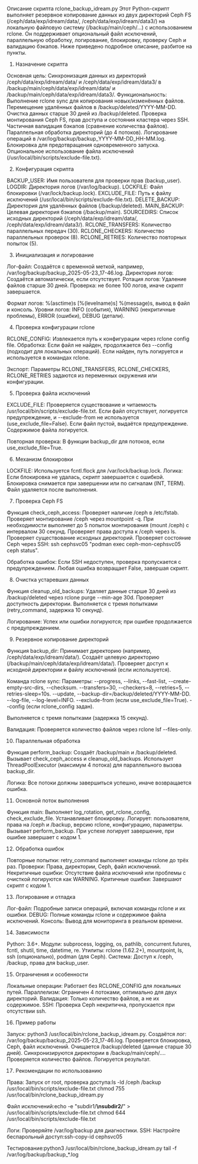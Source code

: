 Описание скрипта rclone_backup_idream.py
Этот Python-скрипт выполняет резервное копирование данных из двух директорий Ceph FS (/ceph/data/exp/idream/data/, /ceph/data/exp/idream/data3/) на локальную файловую систему (/backup/main/ceph/...) с использованием rclone. Он поддерживает опциональный файл исключений, параллельную обработку, логирование, блокировку, проверку Ceph и валидацию бэкапов. Ниже приведено подробное описание, разбитое на пункты.
1. Назначение скрипта

Основная цель: Синхронизация данных из директорий /ceph/data/exp/idream/data/ и /ceph/data/exp/idream/data3/ в /backup/main/ceph/data/exp/idream/data/ и /backup/main/ceph/data/exp/idream/data3/.
Функциональность:
Выполнение rclone sync для копирования новых/изменённых файлов.
Перемещение удалённых файлов в /backup/deleted/YYYY-MM-DD.
Очистка данных старше 30 дней из /backup/deleted.
Проверка монтирования Ceph FS, прав доступа и состояния кластера через SSH.
Частичная валидация бэкапов (сравнение количества файлов).
Параллельная обработка директорий (до 4 потоков).
Логирование операций в /var/log/backup/backup_YYYY-MM-DD_HH-MM.log.
Блокировка для предотвращения одновременного запуска.
Опциональное использование файла исключений (/usr/local/bin/scripts/exclude-file.txt).



2. Конфигурация скрипта

BACKUP_USER: Имя пользователя для проверки прав (backup_user).
LOGDIR: Директория логов (/var/log/backup).
LOCKFILE: Файл блокировки (/var/lock/backup.lock).
EXCLUDE_FILE: Путь к файлу исключений (/usr/local/bin/scripts/exclude-file.txt).
DELETE_BACKUP: Директория для удалённых файлов (/backup/deleted).
MAIN_BACKUP: Целевая директория бэкапов (/backup/main).
SOURCEDIRS: Список исходных директорий (/ceph/data/exp/idream/data/, /ceph/data/exp/idream/data3/).
RCLONE_TRANSFERS: Количество параллельных передач (30).
RCLONE_CHECKERS: Количество параллельных проверок (8).
RCLONE_RETRIES: Количество повторных попыток (5).

3. Инициализация и логирование

Лог-файл: Создаётся с временной меткой, например, /var/log/backup/backup_2025-05-23_17-46.log.
Директория логов: Создаётся автоматически, если отсутствует.
Ротация логов:
Удаление файлов старше 30 дней.
Проверка: не более 100 логов, иначе скрипт завершается.


Формат логов: %(asctime)s [%(levelname)s] %(message)s, вывод в файл и консоль.
Уровни логов: INFO (события), WARNING (некритичные проблемы), ERROR (ошибки), DEBUG (детали).

4. Проверка конфигурации rclone

RCLONE_CONFIG: Извлекается путь к конфигурации через rclone config file.
Обработка:
Если файл не найден, продолжается без --config (подходит для локальных операций).
Если найден, путь логируется и используется в командах rclone.


Экспорт: Параметры RCLONE_TRANSFERS, RCLONE_CHECKERS, RCLONE_RETRIES задаются из переменных окружения или конфигурации.

5. Проверка файла исключений

EXCLUDE_FILE:
Проверяется существование и читаемость /usr/local/bin/scripts/exclude-file.txt.
Если файл отсутствует, логируется предупреждение, и --exclude-from не используется (use_exclude_file=False).
Если файл пустой, выдаётся предупреждение.
Содержимое файла логируется.


Повторная проверка: В функции backup_dir для потоков, если use_exclude_file=True.

6. Механизм блокировки

LOCKFILE: Используется fcntl.flock для /var/lock/backup.lock.
Логика:
Если блокировка не удалась, скрипт завершается с ошибкой.
Блокировка снимается при завершении или по сигналам (INT, TERM).
Файл удаляется после выполнения.



7. Проверка Ceph FS

Функция check_ceph_access:
Проверяет наличие /ceph в /etc/fstab.
Проверяет монтирование /ceph через mountpoint -q.
При необходимости выполняет до 5 попыток монтирования (mount /ceph) с интервалом 30 секунд.
Проверяет права доступа к /ceph через ls.
Проверяет существование исходных директорий.
Проверяет состояние Ceph через SSH: ssh cephsvc05 "podman exec ceph-mon-cephsvc05 ceph status".


Обработка ошибок:
Если SSH недоступен, проверка пропускается с предупреждением.
Любая ошибка возвращает False, завершая скрипт.



8. Очистка устаревших данных

Функция cleanup_old_backups:
Удаляет данные старше 30 дней из /backup/deleted через rclone purge --min-age 30d.
Проверяет доступность директории.
Выполняется с тремя попытками (retry_command, задержка 10 секунд).


Логирование: Успех или ошибки логируются; при ошибке продолжается с предупреждением.

9. Резервное копирование директорий

Функция backup_dir:
Принимает директорию (например, /ceph/data/exp/idream/data/).
Создаёт целевую директорию (/backup/main/ceph/data/exp/idream/data/).
Проверяет доступ к исходной директории и файлу исключений (если используется).


Команда rclone sync:
Параметры:
--progress, --links, --fast-list, --create-empty-src-dirs, --checksum.
--transfers=30, --checkers=8, --retries=5, --retries-sleep=10s.
--update, --backup-dir=/backup/deleted/YYYY-MM-DD.
--log-file, --log-level=INFO.
--exclude-from (если use_exclude_file=True).
--config (если rclone_config задан).


Выполняется с тремя попытками (задержка 15 секунд).


Валидация: Проверяется количество файлов через rclone lsf --files-only.

10. Параллельная обработка

Функция perform_backup:
Создаёт /backup/main и /backup/deleted.
Вызывает check_ceph_access и cleanup_old_backups.
Использует ThreadPoolExecutor (максимум 4 потока) для параллельного вызова backup_dir.


Логика: Все потоки должны завершиться успешно, иначе возвращается ошибка.

11. Основной поток выполнения

Функция main:
Выполняет log_rotation, get_rclone_config, check_exclude_file.
Устанавливает блокировку.
Логирует: пользователя, права на /ceph и /backup, версию rclone, конфигурацию, параметры.
Вызывает perform_backup.
При успехе логирует завершение, при ошибке завершает с кодом 1.



12. Обработка ошибок

Повторные попытки: retry_command выполняет команды rclone до трёх раз.
Проверки: Права, директории, Ceph, файл исключений.
Некритичные ошибки: Отсутствие файла исключений или проблемы с очисткой логируются как WARNING.
Критичные ошибки: Завершают скрипт с кодом 1.

13. Логирование и отладка

Лог-файл: Подробные записи операций, включая команды rclone и их ошибки.
DEBUG: Полные команды rclone и содержимое файла исключений.
Консоль: Вывод для мониторинга в реальном времени.

14. Зависимости

Python: 3.6+.
Модули: subprocess, logging, os, pathlib, concurrent.futures, fcntl, shutil, time, datetime, re.
Утилиты: rclone (1.62.2+), mountpoint, ls, ssh (опционально), podman (для Ceph).
Система: Доступ к /ceph, /backup, права для backup_user.

15. Ограничения и особенности

Локальные операции: Работает без RCLONE_CONFIG для локальных путей.
Параллелизм: Ограничен 4 потоками, оптимально для двух директорий.
Валидация: Только количество файлов, а не их содержимое.
SSH: Проверка Ceph некритична, пропускается при отсутствии ssh.

16. Пример работы

Запуск: python3 /usr/local/bin/rclone_backup_idream.py.
Создаётся лог: /var/log/backup/backup_2025-05-23_17-46.log.
Проверяется блокировка, Ceph, файл исключений.
Очищается /backup/deleted (данные старше 30 дней).
Синхронизируются директории в /backup/main/ceph/....
Проверяется количество файлов.
Логируется результат.

17. Рекомендации по использованию

Права: Запуск от root, проверка доступа:ls -ld /ceph /backup /usr/local/bin/scripts/exclude-file.txt
chmod 755 /usr/local/bin/rclone_backup_idream.py


Файл исключений:echo -e "subdir1/**\nsubdir2/**" > /usr/local/bin/scripts/exclude-file.txt
chmod 644 /usr/local/bin/scripts/exclude-file.txt


Логи: Проверяйте /var/log/backup для диагностики.
SSH: Настройте беспарольный доступ:ssh-copy-id cephsvc05


Тестирование:python3 /usr/local/bin/rclone_backup_idream.py
tail -f /var/log/backup/backup_*.log